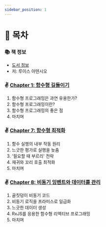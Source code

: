 ```yaml
---
sidebar_position: 1
---
```


# 🚀 목차

### 📚 책 정보
- [도서 정보](http://www.yes24.com/Product/Goods/58181696)
- 저: 루이스 아텐시오

### ✌️ [Chapter 1: 함수형 길들이기](/docs/functional/functional-javascript/chapter-1)
1. 함수형 프로그래밍은 과연 유용한가?
2. 함수형 프로그래밍이란?
3. 함수형 프로그래밍의 좋은 점
4. 마치며

### ✌️ [Chapter 7: 함수형 최적화](/docs/functional/functional-javascript/chapter-7)
1. 함수 실행의 내부 작동 원리
2. 느긋한 평가로 실행을 늦춤
3. '필요할 때 부르리' 전략
4. 재귀와 꼬리 호출 최적화
5. 마치며

### ✌️ [Chapter 8: 비동기 잉벤트와 데이터를 관리](/docs/functional/functional-javascript/chapter-8)
1. 골칫덩이 비동기 코드
2. 비동기 로직을 프라미스로 일급화
3. 느긋한 데이터 생성
4. RxJS를 응용한 함수형 리액티브 프로그래밍
5. 마치며
